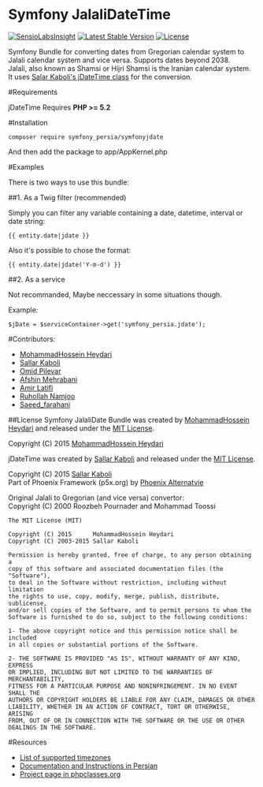 # Symfony JalaliDateTime
[![SensioLabsInsight](https://insight.sensiolabs.com/projects/16d6b63a-1f25-413d-9b92-f7b823027102/mini.png)](https://insight.sensiolabs.com/projects/16d6b63a-1f25-413d-9b92-f7b823027102) [![Latest Stable Version](https://poser.pugx.org/symfony_persia/symfonyjdate/v/stable.svg)](https://packagist.org/packages/symfony_persia/symfonyjdate) [![License](https://poser.pugx.org/symfony_persia/symfonyjdate/license.svg)](https://packagist.org/packages/symfony_persia/symfonyjdate)

Symfony Bundle for converting dates from Gregorian calendar system to Jalali calendar system and vice versa. Supports dates beyond 2038.  
Jalali, also known as Shamsi or Hijri Shamsi is the Iranian calendar system. It uses [Salar Kaboli's jDateTime class](https://github.com/sallar/jDateTime) for the conversion. 

#Requirements

jDateTime Requires **PHP >= 5.2**  

#Installation

```
composer require symfony_persia/symfonyjdate
```
And then add the package to app/AppKernel.php

#Examples

There is two ways to use this bundle:

##1. As a Twig filter (recommended)

Simply you can filter any variable containing a date, datetime, interval or date string:
```
{{ entity.date|jdate }}
```

Also it's possible to chose the format:
```
{{ entity.date|jdate('Y-m-d') }}
```

##2. As a service

Not recommanded, Maybe neccessary in some situations though.

Example:
```
$jDate = $serviceContainer->get('symfony_persia.jdate');
```

#Contributors:
- [MohammadHossein Heydari](https://github.com/mdhheydari)
- [Sallar Kaboli](http://sallar.me)  
- [Omid Pilevar](http://pilevar.ir)
- [Afshin Mehrabani](http://afshinm.name)  
- [Amir Latifi](http://amiir.me)
- [Ruhollah Namjoo](https://github.com/namjoo)
- [Saeed_farahani](https://github.com/svfnix)

##License
Symfony JalaliDate Bundle was created by [MohammadHossein Heydari](https://github.com/mdhheydari) and released under the [MIT License](http://opensource.org/licenses/mit-license.php).

Copyright (C) 2015 [MohammadHossein Heydari](https://github.com/mdhheydari)

jDateTime was created by [Sallar Kaboli](http://sallar.me) and released under the [MIT License](http://opensource.org/licenses/mit-license.php).

Copyright (C) 2015 [Sallar Kaboli](http://sallar.me)  
Part of Phoenix Framework (p5x.org) by [Phoenix Alternatvie](http://p5x.org)
  
Original Jalali to Gregorian (and vice versa) convertor:  
Copyright (C) 2000  Roozbeh Pournader and Mohammad Toossi

    The MIT License (MIT)
    
    Copyright (C) 2015      MohammadHossein Heydari
    Copyright (C) 2003-2015 Sallar Kaboli

    Permission is hereby granted, free of charge, to any person obtaining a
    copy of this software and associated documentation files (the "Software"),
    to deal in the Software without restriction, including without limitation
    the rights to use, copy, modify, merge, publish, distribute, sublicense,
    and/or sell copies of the Software, and to permit persons to whom the
    Software is furnished to do so, subject to the following conditions:

    1- The above copyright notice and this permission notice shall be included
    in all copies or substantial portions of the Software.
    
    2- THE SOFTWARE IS PROVIDED "AS IS", WITHOUT WARRANTY OF ANY KIND, EXPRESS
    OR IMPLIED, INCLUDING BUT NOT LIMITED TO THE WARRANTIES OF MERCHANTABILITY,
    FITNESS FOR A PARTICULAR PURPOSE AND NONINFRINGEMENT. IN NO EVENT SHALL THE
    AUTHORS OR COPYRIGHT HOLDERS BE LIABLE FOR ANY CLAIM, DAMAGES OR OTHER
    LIABILITY, WHETHER IN AN ACTION OF CONTRACT, TORT OR OTHERWISE, ARISING
    FROM, OUT OF OR IN CONNECTION WITH THE SOFTWARE OR THE USE OR OTHER
    DEALINGS IN THE SOFTWARE.

#Resources
- [List of supported timezones](http://www.php.net/manual/en/timezones.php)  
- [Documentation and Instructions in Persian](http://sallar.me/projects/jdatetime)  
- [Project page in phpclasses.org](http://www.phpclasses.org/jdatetime)   
